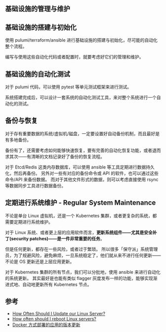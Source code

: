 基础设施的管理与维护
---

## 基础设施的搭建与初始化

使用 pulumi/terraform/ansible 进行基础设施的搭建与初始化，尽可能的自动化整个流程。

编写与使用这些自动化代码或者配置时，就要考虑好它们的管理和维护。

## 基础设施的自动化测试

对于 pulumi 代码，可以使用 pytest 等单元测试框架来进行测试。

系统搭建完成后，可以设计一套系统的自动化测试工具，来对整个系统进行一个自动化的测试。


## 备份与恢复

对于存有重要数据的系统/虚拟机/磁盘，一定要设置好自动备份机制，而且最好是有多地备份。

备份有了，还需要考虑如何能够快速恢复，要有完善的自动化恢复功能，或者退而求其次——有清晰的文档记录好了备份的恢复流程。

对于 Etcd/Redis 这类内存数据库，可以使用 ansible 等工具定期进行数据持久化，然后再备份。
另外对一些有对应的备份命令或 API 的软件，也可以通过这些命令/API 来备份数据。
而对于其他文件形式的数据，则可以考虑直接使用 rsync 等数据同步工具进行数据备份。

## 定期进行系统维护 - Regular System Maintenance

不论是单台 Linux 虚拟机，还是一个 Kubernetes 集群，或者更复杂的系统，都需要定期进行系统维护。

对于 Linux 系统、或者更上层的应用软件而言，**更新系统组件——尤其是安全补丁(security patches)——是一件非常重要的任务**。

但是任何更新，都存在一些风险，或者过于繁琐。
所以很多「保守派」系统管理员，为了规避风险，避免麻烦，一旦系统稳定了，他们就从来不进行任何更新——不论是 OS 更新还是上层应用更新。

对于 Kubernetes 集群的所有节点，我们可以分批地，使用 ansible 来进行自动化的系统更新。
其实最好是也能有类似 flagger 灰度发布一样的功能，能够实现渐进式地、自动地更新所有 Kubernetes 节点。


## 参考

- [How Often Should I Update our Linux Server?](https://serverfault.com/questions/9490/how-often-should-i-update-our-linux-server)
- [How often should I reboot Linux servers?](https://serverfault.com/questions/15782/how-often-should-i-reboot-linux-servers)
- [Docker 方式部署的应用的版本更新](https://www.cnblogs.com/kirito-c/p/11338398.html)
